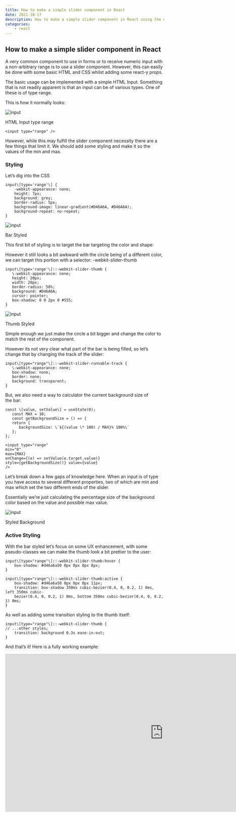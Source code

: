 ```yaml
---
title: How to make a simple slider component in React
date: 2021-10-17
description: How to make a simple slider component in React using the native Html INPUT element and some CSS styling with a little bit of Javascript.
categories:
    - react
---
```


## How to make a simple slider component in React

A very common component to use in forms or to receive numeric input with a non-arbitrary range is to use a slider component. However, this can easily be done with some basic HTML and CSS whilst adding some react-y props.

The basic usage can be implemented with a simple HTML Input. Something that is not readily apparent is that an input can be of various types. One of these is of type range.

This is how it normally looks:

![input](https://cdn.hashnode.com/res/hashnode/image/upload/v1638468773024/QCAn5-eD9.png)

HTML Input type range

```
<input type="range" />
```

However, while this may fulfill the slider component necessity there are a few things that limit it. We should add some styling and make it so the values of the min and max.

### Styling

Let’s dig into the CSS

```
input\[type='range'\] {
    -webkit-appearance: none;
    height: 7px;
    background: grey;
    border-radius: 5px;
    background-image: linear-gradient(#D46A6A, #D46A6A);
    background-repeat: no-repeat;
}
```

![input](https://cdn.hashnode.com/res/hashnode/image/upload/v1638468774398/9vtA9QPJE.png)

Bar Styled

This first bit of styling is to target the bar targeting the color and shape:

However it still looks a bit awkward with the circle being of a different color, we can target this portion with a selector: -webkit-slider-thumb

```
input\[type='range'\]::-webkit-slider-thumb {
   \-webkit-appearance: none;
   height: 20px;
   width: 20px;
   border-radius: 50%;
   background: #D46A6A;
   cursor: pointer;
   box-shadow: 0 0 2px 0 #555;
}
```

![input](https://cdn.hashnode.com/res/hashnode/image/upload/v1638468775846/O2MZ5MpYr.png)

Thumb Styled

Simple enough we just make the circle a bit bigger and change the color to match the rest of the component.

However its not very clear what part of the bar is being filled, so let’s change that by changing the track of the slider:

```
input\[type="range"\]::-webkit-slider-runnable-track {
   \-webkit-appearance: none;
   box-shadow: none;
   border: none;
   background: transparent;
}
```

But, we also need a way to calculator the current background size of the bar:

```
const \[value, setValue\] = useState(0);
   const MAX = 10;
   const getBackgroundSize = () => {
   return {
      backgroundSize: \`${(value \* 100) / MAX}% 100%\`
   };
};
```

```
<input type="range"
min="0"
max={MAX}
onChange={(e) => setValue(e.target.value)}
style={getBackgroundSize()} value={value}
/>
```

Let’s break down a few gaps of knowledge here. When an input is of type you have access to several different properties, two of which are min and max which set the two different ends of the slider.

Essentially we’re just calculating the percentage size of the background color based on the value and possible max value.

![input](https://cdn.hashnode.com/res/hashnode/image/upload/v1638468777238/FNToB6YNm.png)

Styled Background

### Active Styling

With the bar styled let’s focus on some UX enhancement, with some pseudo-classes we can make the thumb look a bit prettier to the user:

```
input\[type="range"\]::-webkit-slider-thumb:hover {
    box-shadow: #d46a6a50 0px 0px 0px 8px;
}

input\[type="range"\]::-webkit-slider-thumb:active {
    box-shadow: #d46a6a50 0px 0px 0px 11px;
    transition: box-shadow 350ms cubic-bezier(0.4, 0, 0.2, 1) 0ms, left 350ms cubic-
    bezier(0.4, 0, 0.2, 1) 0ms, bottom 350ms cubic-bezier(0.4, 0, 0.2, 1) 0ms;
}
```

As well as adding some transition styling to the thumb itself:

```
input\[type="range"\]::-webkit-slider-thumb {
// ...other styles;
    transition: background 0.3s ease-in-out;
}
```

And that’s it! Here is a fully working example:

<iframe src="https://cdn.embedly.com/widgets/media.html?src=https%3A%2F%2Fcodesandbox.io%2Fembed%2Fk868o&amp;display_name=CodeSandbox&amp;url=https%3A%2F%2Fcodesandbox.io%2Fs%2Fk868o&amp;image=https%3A%2F%2Fcodesandbox.io%2Fapi%2Fv1%2Fsandboxes%2Fk868o%2Fscreenshot.png&amp;key=a19fcc184b9711e1b4764040d3dc5c07&amp;type=text%2Fhtml&amp;schema=codesandbox" width="1000" height="500" frameborder="0" scrolling="no"><a href="https://medium.com/media/875dfac8c2b85eba52e8d01714692b50/href">https://medium.com/media/875dfac8c2b85eba52e8d01714692b50/href</a></iframe>
